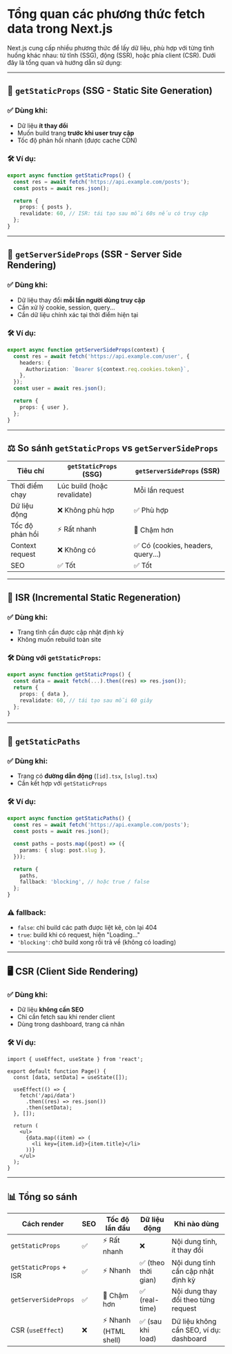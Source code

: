 
# Tổng quan các phương thức fetch data trong Next.js

Next.js cung cấp nhiều phương thức để lấy dữ liệu, phù hợp với từng tình huống khác nhau: từ tĩnh (SSG), động (SSR), hoặc phía client (CSR). Dưới đây là tổng quan và hướng dẫn sử dụng:

---

## 📌 `getStaticProps` (SSG - Static Site Generation)

### ✅ Dùng khi:
- Dữ liệu **ít thay đổi**
- Muốn build trang **trước khi user truy cập**
- Tốc độ phản hồi nhanh (được cache CDN)

### 🛠 Ví dụ:

```ts
export async function getStaticProps() {
  const res = await fetch('https://api.example.com/posts');
  const posts = await res.json();

  return {
    props: { posts },
    revalidate: 60, // ISR: tái tạo sau mỗi 60s nếu có truy cập
  };
}
```

---

## 🔁 `getServerSideProps` (SSR - Server Side Rendering)

### ✅ Dùng khi:
- Dữ liệu thay đổi **mỗi lần người dùng truy cập**
- Cần xử lý cookie, session, query...
- Cần dữ liệu chính xác tại thời điểm hiện tại

### 🛠 Ví dụ:

```ts
export async function getServerSideProps(context) {
  const res = await fetch('https://api.example.com/user', {
    headers: {
      Authorization: `Bearer ${context.req.cookies.token}`,
    },
  });
  const user = await res.json();

  return {
    props: { user },
  };
}
```

---

## ⚖️ So sánh `getStaticProps` vs `getServerSideProps`

| Tiêu chí                | `getStaticProps` (SSG)         | `getServerSideProps` (SSR)         |
|------------------------|--------------------------------|------------------------------------|
| Thời điểm chạy         | Lúc build (hoặc revalidate)    | Mỗi lần request                    |
| Dữ liệu động           | ❌ Không phù hợp                | ✅ Phù hợp                          |
| Tốc độ phản hồi        | ⚡ Rất nhanh                    | 🐢 Chậm hơn                         |
| Context request        | ❌ Không có                     | ✅ Có (cookies, headers, query...) |
| SEO                    | ✅ Tốt                          | ✅ Tốt                              |

---

## 🔄 ISR (Incremental Static Regeneration)

### ✅ Dùng khi:
- Trang tĩnh cần được cập nhật định kỳ
- Không muốn rebuild toàn site

### 🛠 Dùng với `getStaticProps`:

```ts
export async function getStaticProps() {
  const data = await fetch(...).then((res) => res.json());
  return {
    props: { data },
    revalidate: 60, // tái tạo sau mỗi 60 giây
  };
}
```

---

## 🧭 `getStaticPaths`

### ✅ Dùng khi:
- Trang có **đường dẫn động** (`[id].tsx`, `[slug].tsx`)
- Cần kết hợp với `getStaticProps`

### 🛠 Ví dụ:

```ts
export async function getStaticPaths() {
  const res = await fetch('https://api.example.com/posts');
  const posts = await res.json();

  const paths = posts.map((post) => ({
    params: { slug: post.slug },
  }));

  return {
    paths,
    fallback: 'blocking', // hoặc true / false
  };
}
```

### ⚠️ fallback:
- `false`: chỉ build các path được liệt kê, còn lại 404
- `true`: build khi có request, hiện "Loading..."
- `'blocking'`: chờ build xong rồi trả về (không có loading)

---

## 🖥️ CSR (Client Side Rendering)

### ✅ Dùng khi:
- Dữ liệu **không cần SEO**
- Chỉ cần fetch sau khi render client
- Dùng trong dashboard, trang cá nhân

### 🛠 Ví dụ:

```tsx
import { useEffect, useState } from 'react';

export default function Page() {
  const [data, setData] = useState([]);

  useEffect(() => {
    fetch('/api/data')
      .then((res) => res.json())
      .then(setData);
  }, []);

  return (
    <ul>
      {data.map((item) => (
        <li key={item.id}>{item.title}</li>
      ))}
    </ul>
  );
}
```

---

## 📊 Tổng so sánh

| Cách render        | SEO  | Tốc độ lần đầu | Dữ liệu động | Khi nào dùng                                  |
|--------------------|------|----------------|---------------|-----------------------------------------------|
| `getStaticProps`   | ✅    | ⚡ Rất nhanh     | ❌            | Nội dung tĩnh, ít thay đổi                    |
| `getStaticProps` + ISR | ✅ | ⚡ Nhanh        | ✅ (theo thời gian) | Nội dung tĩnh cần cập nhật định kỳ     |
| `getServerSideProps`| ✅   | 🐢 Chậm hơn     | ✅ (real-time) | Nội dung thay đổi theo từng request           |
| CSR (`useEffect`)  | ❌    | ⚡ Nhanh (HTML shell) | ✅ (sau khi load) | Dữ liệu không cần SEO, ví dụ: dashboard |
